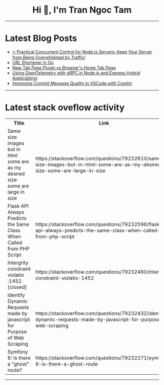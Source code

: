 <h1 align="center">Hi 👋, I'm Tran Ngoc Tam</h1>

---

# Latest Blog Posts 
<!-- BLOG-POST-LIST:START -->
- [🔥 Practical Concurrent Control for Node.js Servers: Keep Your Server from Being Overwhelmed by Traffic!](https://dev.to/evle/practical-concurrent-control-for-nodejs-servers-keep-your-server-from-being-overwhelmed-by-2kgf)
- [URL Shortener in Go](https://dev.to/jordan_t/url-shortener-in-go-3d8l)
- [New Tab Page Plugin vs Browser&#39;s Home Tab Page](https://dev.to/wowtabteam/new-tab-page-plugin-vs-browsers-home-tab-page-apf)
- [Using OpenTelemetry with gRPC in Node.js and Express Hybrid Applications](https://dev.to/devvemeka/using-opentelemetry-with-grpc-in-nodejs-and-express-hybrid-applications-4ibe)
- [Improving Commit Message Quality in VSCode with Copilot](https://dev.to/foyzulkarim/improving-commit-message-quality-in-vscode-with-copilot-299p)
<!-- BLOG-POST-LIST:END -->

---

# Latest stack oveflow activity
<table>
  <tr><th>Title</th><th>Link</th></tr>
  <!-- STACKOVERFLOW:START --><tr><td>Same size images but in html some are as my desired size some are large in size</td><td>https://stackoverflow.com/questions/79232610/same-size-images-but-in-html-some-are-as-my-desired-size-some-are-large-in-size</td></tr><tr><td>Flask API Always Predicts the Same Class When Called from PHP Script</td><td>https://stackoverflow.com/questions/79232596/flask-api-always-predicts-the-same-class-when-called-from-php-script</td></tr><tr><td>Intergrity constraint violatio :1452 [closed]</td><td>https://stackoverflow.com/questions/79232460/intergrity-constraint-violatio-1452</td></tr><tr><td>Identify Dynamic Requests made by javascript for Purpose of Web Scraping</td><td>https://stackoverflow.com/questions/79232432/identify-dynamic-requests-made-by-javascript-for-purpose-of-web-scraping</td></tr><tr><td>Symfony 6: Is there a &quot;ghost&quot; route?</td><td>https://stackoverflow.com/questions/79232271/symfony-6-is-there-a-ghost-route</td></tr><!-- STACKOVERFLOW:END -->
</table>

---



